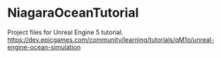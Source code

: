 # NiagaraOceanTutorial
Project files for Unreal Engine 5 tutorial. 
https://dev.epicgames.com/community/learning/tutorials/qM1o/unreal-engine-ocean-simulation
